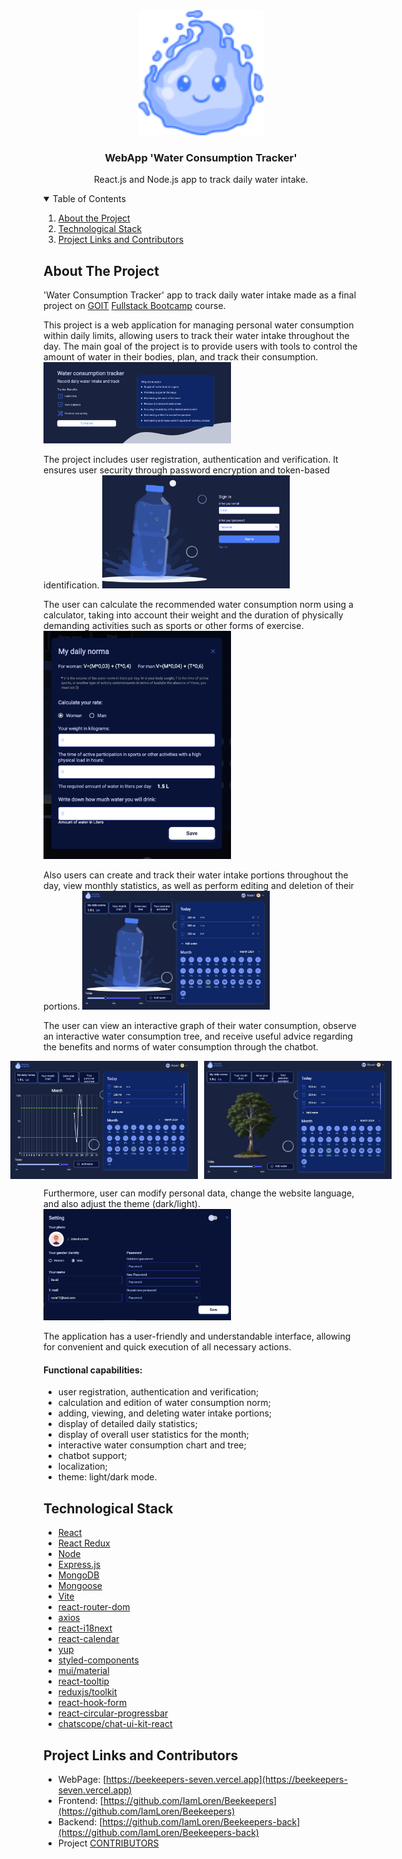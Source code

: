 <!-- PROJECT LOGO -->
<div align="center">
  <a href="https://beekeepers-seven.vercel.app">
    <img src="/assets/ReadmePhotos/Logo.svg" alt="Logo" width="200" height="200">
  </a>

  <h3 align="center">WebApp 'Water Consumption Tracker'</h3>

  <p align="center">
    React.js and Node.js app to track daily water intake.
</p>
</div>

<!-- TABLE OF CONTENTS -->
<details open="open">
  <summary>Table of Contents</summary>
  <ol>
    <li>
      <a href="#about-the-project">About the Project</a>
   </li>
    <li>
       <a href="#technological-stack">Technological Stack </a>
       </li>
   <li><a href="#project-links-and-contributors">Project Links and Contributors</a></li>
   </ol>
</details>

<!-- ABOUT THE PROJECT -->

## About The Project

'Water Сonsumption Tracker' app to track daily water intake made as a final
project on [GOIT](https://goit.global)
[Fullstack Bootcamp](https://goit.global/ua/courses/bootcamp/) course.

This project is a web application for managing personal water consumption within
daily limits, allowing users to track their water intake throughout the day. The
main goal of the project is to provide users with tools to control the amount of
water in their bodies, plan, and track their consumption.
<img src="/assets/ReadmePhotos/WaterTrackerReadme1.webp" width="300" alt="Screenshot of project"/>

The project includes user registration, authentication and verification. It
ensures user security through password encryption and token-based
identification.
<img src="/assets/ReadmePhotos/WaterTrackerReadme2.webp" width="300" alt="Screenshot of project"/>

The user can calculate the recommended water consumption norm using a
calculator, taking into account their weight and the duration of physically
demanding activities such as sports or other forms of exercise.
<img src="/assets/ReadmePhotos/WaterTrackerReadme3.webp" width="300" alt="Screenshot of project"/>

Also users can create and track their water intake portions throughout the day,
view monthly statistics, as well as perform editing and deletion of their
portions.
<img src="/assets/ReadmePhotos/WaterTrackerReadme4.webp" width="300" alt="Screenshot of project"/>

The user can view an interactive graph of their water consumption, observe an
interactive water consumption tree, and receive useful advice regarding the
benefits and norms of water consumption through the chatbot.

<div style="display: flex; justify-content: center; gap: 10px;">
  <img src="/assets/ReadmePhotos/WaterTrackerReadme5.webp" width="300" alt="Screenshot of project"/>
  <img src="/assets/ReadmePhotos/WaterTrackerReadme6.webp" width="300" alt="Screenshot of project"/>
</div>

Furthermore, user can modify personal data, change the website language, and
also adjust the theme (dark/light).
<img src="/assets/ReadmePhotos/WaterTrackerReadme7.webp" width="300" alt="Screenshot of project"/>

The application has a user-friendly and understandable interface, allowing for
convenient and quick execution of all necessary actions.

#### Functional capabilities:

- user registration, authentication and verification;
- calculation and edition of water consumption norm;
- adding, viewing, and deleting water intake portions;
- display of detailed daily statistics;
- display of overall user statistics for the month;
- interactive water consumption chart and tree;
- chatbot support;
- localization;
- theme: light/dark mode.

## Technological Stack

- [React](https://react.dev)
- [React Redux](https://react-redux.js.org)
- [Node](https://nodejs.org)
- [Express.js](https://expressjs.com)
- [MongoDB](https://www.mongodb.com)
- [Mongoose](https://mongoosejs.com/)
- [Vite](https://vitejs.dev)
- [react-router-dom](https://reactrouter.com)
- [axios](https://axios-http.com/)
- [react-i18next](https://react.i18next.com)
- [react-calendar](https://www.npmjs.com/package/react-calendar)
- [yup](https://www.npmjs.com/package/yup)
- [styled-components](https://styled-components.com)
- [mui/material](https://mui.com)
- [react-tooltip](https://react-tooltip.com)
- [reduxjs/toolkit](https://redux-toolkit.js.org)
- [react-hook-form](https://react-hook-form.com)
- [react-circular-progressbar](https://www.npmjs.com/package/react-circular-progressbar)
- [chatscope/chat-ui-kit-react](https://www.npmjs.com/package/@chatscope/chat-ui-kit-react)

<!--LINKS-->

## Project Links and Contributors

- WebPage:
  [https://beekeepers-seven.vercel.app](https://beekeepers-seven.vercel.app)
- Frontend:
  [https://github.com/IamLoren/Beekeepers](https://github.com/IamLoren/Beekeepers)
- Backend:
  [https://github.com/IamLoren/Beekeepers-back](https://github.com/IamLoren/Beekeepers-back)
- Project
  [CONTRIBUTORS](https://github.com/IamLoren/Beekeepers/graphs/contributors)
